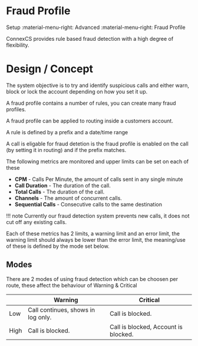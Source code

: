 # Fraud Profile
Setup :material-menu-right: Advanced :material-menu-right: Fraud Profile

ConnexCS provides rule based fraud detection with a high degree of flexibility.

# Design / Concept

The system objective is to try and identify suspicious calls and either warn, block or lock the account depending on how you set it up.

A fraud profile contains a number of rules, you can create many fraud profiles.

A fraud profile can be applied to routing inside a customers account.

A rule is defined by a prefix and a date/time range

A call is eligable for fraud detetion is the fraud profile is enabled on the call (by setting it in routing) and if the prefix matches.

The following metrics are monitored and upper limits can be set on each of these

* **CPM** - Calls Per Minute, the amount of calls sent in any single minute
* **Call Duration** - The duration of the call.
* **Total Calls** - The duration of the call.
* **Channels** - The amount of concurrent calls.
* **Sequential Calls** - Consecutive calls to the same destination

!!! note
	Currently our fraud detection system prevents new calls, it does not cut off any existing calls.
	
Each of these metrics has 2 limits, a warning limit and an error limit, the warning limit should always be lower than the error limit, the meaning/use of these is defined by the mode set below.

## Modes

There are 2 modes of using fraud detection which can be choosen per route, these affect the behaviour of Warning & Critical

|      | Warning                            | Critical                             |
|------|------------------------------------|--------------------------------------|
| Low  | Call continues, shows in log only. | Call is blocked.                     |
| High | Call is blocked.                   | Call is blocked, Account is blocked. |

